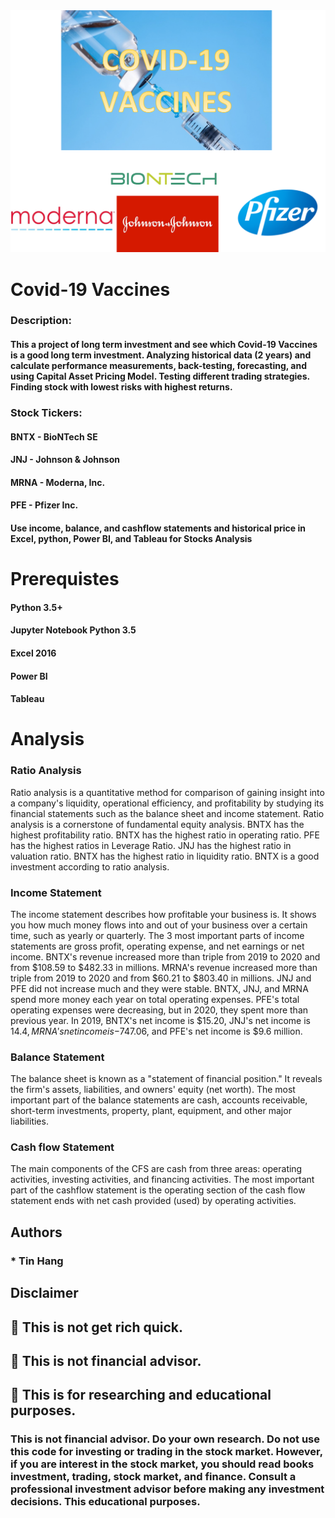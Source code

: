 <img src="Covid_19.PNG">

# Covid-19 Vaccines

### Description:
#### This a project of long term investment and see which Covid-19 Vaccines is a good long term investment. Analyzing historical data (2 years) and calculate performance measurements, back-testing, forecasting, and using Capital Asset Pricing Model. Testing different trading strategies. Finding stock with lowest risks with highest returns.  
### Stock Tickers:
#### BNTX - BioNTech SE  
#### JNJ - Johnson & Johnson      
#### MRNA - Moderna, Inc.  
#### PFE - Pfizer Inc.  

#### Use income, balance, and cashflow statements and historical price in Excel, python, Power BI, and Tableau for Stocks Analysis


# Prerequistes  

#### Python 3.5+

#### Jupyter Notebook Python 3.5  

#### Excel 2016

#### Power BI  

#### Tableau

# Analysis  
### Ratio Analysis  
Ratio analysis is a quantitative method for comparison of gaining insight into a company's liquidity, operational efficiency, and profitability by studying its financial statements such as the balance sheet and income statement. Ratio analysis is a cornerstone of fundamental equity analysis. BNTX has the highest profitability ratio. BNTX has the highest ratio in operating ratio. PFE has the highest ratios in Leverage Ratio. JNJ has the highest ratio in valuation ratio. BNTX has the highest ratio in liquidity ratio. BNTX is a good investment according to ratio analysis.  

### Income Statement  
The income statement describes how profitable your business is. It shows you how much money flows into and out of your business over a certain time, such as yearly or quarterly. The 3 most important parts of income statements are gross profit, operating expense, and net earnings or net income. BNTX's revenue increased more than triple from 2019 to 2020 and from $108.59 to $482.33 in millions.  MRNA's revenue increased more than triple from 2019 to 2020 and from $60.21 to $803.40 in millions. JNJ and PFE did not increase much and they were stable. BNTX, JNJ, and MRNA spend more money each year on total operating expenses. PFE's total operating expenses were decreasing, but in 2020, they spent more than previous year.  In 2019, BNTX's net income is $15.20, JNJ's net income is $14.4, MRNA's net income is -$747.06, and PFE's net income is $9.6 million.  

### Balance Statement  
The balance sheet is known as a "statement of financial position." It reveals the firm's assets, liabilities, and owners' equity (net worth). The most important part of the balance statements are cash, accounts receivable, short-term investments, property, plant, equipment, and other major liabilities.  

### Cash flow  Statement 
The main components of the CFS are cash from three areas: operating activities, investing activities, and financing activities. The most important part of the cashflow statement is the operating section of the cash flow statement ends with net cash provided (used) by operating activities.

## Authors  
### * Tin Hang  

## Disclaimer  
## 🔴 This is not get rich quick.  
## 🔴 This is not financial advisor.   
## 🔴 This is for researching and educational purposes.  
### This is not financial advisor. Do your own research. Do not use this code for investing or trading in the stock market. However, if you are interest in the stock market, you should read books investment, trading, stock market, and finance. Consult a professional investment advisor before making any investment decisions. This educational purposes.  

